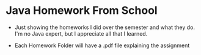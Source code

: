 # Java Homework From School

- Just showing the homeworks I did over the semester and what they do. I'm no Java expert, but I appreciate all that I learned.

- Each Homework Folder will have a .pdf file explaining the assignment
